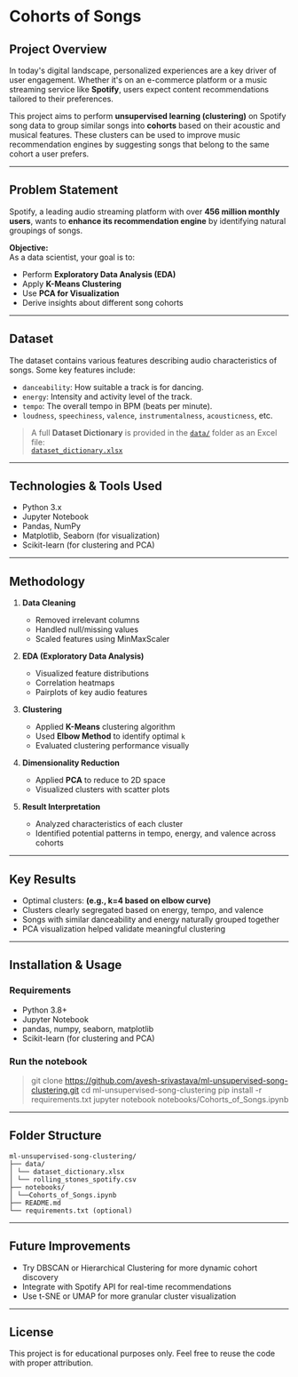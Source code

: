 # Cohorts of Songs

## Project Overview

In today's digital landscape, personalized experiences are a key driver of user engagement. Whether it's on an e-commerce platform or a music streaming service like **Spotify**, users expect content recommendations tailored to their preferences.

This project aims to perform **unsupervised learning (clustering)** on Spotify song data to group similar songs into **cohorts** based on their acoustic and musical features. These clusters can be used to improve music recommendation engines by suggesting songs that belong to the same cohort a user prefers.

---

## Problem Statement

Spotify, a leading audio streaming platform with over **456 million monthly users**, wants to **enhance its recommendation engine** by identifying natural groupings of songs. 

**Objective:**  
As a data scientist, your goal is to:
- Perform **Exploratory Data Analysis (EDA)**
- Apply **K-Means Clustering**
- Use **PCA for Visualization**
- Derive insights about different song cohorts

---

## Dataset

The dataset contains various features describing audio characteristics of songs. Some key features include:

- `danceability`: How suitable a track is for dancing.
- `energy`: Intensity and activity level of the track.
- `tempo`: The overall tempo in BPM (beats per minute).
- `loudness`, `speechiness`, `valence`, `instrumentalness`, `acousticness`, etc.

> A full **Dataset Dictionary** is provided in the [`data/`](./data/) folder as an Excel file:  
> [`dataset_dictionary.xlsx`](./data/dataset_dictionary.xlsx)

---

## Technologies & Tools Used

- Python 3.x
- Jupyter Notebook
- Pandas, NumPy
- Matplotlib, Seaborn (for visualization)
- Scikit-learn (for clustering and PCA)

---

## Methodology

1. **Data Cleaning**
   - Removed irrelevant columns
   - Handled null/missing values
   - Scaled features using MinMaxScaler

2. **EDA (Exploratory Data Analysis)**
   - Visualized feature distributions
   - Correlation heatmaps
   - Pairplots of key audio features

3. **Clustering**
   - Applied **K-Means** clustering algorithm
   - Used **Elbow Method** to identify optimal `k`
   - Evaluated clustering performance visually

4. **Dimensionality Reduction**
   - Applied **PCA** to reduce to 2D space
   - Visualized clusters with scatter plots

5. **Result Interpretation**
   - Analyzed characteristics of each cluster
   - Identified potential patterns in tempo, energy, and valence across cohorts

---

## Key Results

- Optimal clusters: **(e.g., k=4 based on elbow curve)**  
- Clusters clearly segregated based on energy, tempo, and valence
- Songs with similar danceability and energy naturally grouped together
- PCA visualization helped validate meaningful clustering

---

## Installation & Usage

### Requirements
- Python 3.8+
- Jupyter Notebook
- pandas, numpy, seaborn, matplotlib
- Scikit-learn (for clustering and PCA)

### Run the notebook
> git clone https://github.com/avesh-srivastava/ml-unsupervised-song-clustering.git
> cd ml-unsupervised-song-clustering
> pip install -r requirements.txt
> jupyter notebook notebooks/Cohorts_of_Songs.ipynb

---

## Folder Structure

```
ml-unsupervised-song-clustering/
├── data/
│ └── dataset_dictionary.xlsx
│ └── rolling_stones_spotify.csv
├── notebooks/
│ └──Cohorts_of_Songs.ipynb
├── README.md
└── requirements.txt (optional)

```

---

## Future Improvements

- Try DBSCAN or Hierarchical Clustering for more dynamic cohort discovery
- Integrate with Spotify API for real-time recommendations
- Use t-SNE or UMAP for more granular cluster visualization

--- 

## License

This project is for educational purposes only. Feel free to reuse the code with proper attribution.